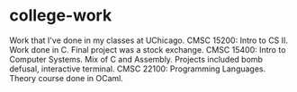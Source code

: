 # college-work
Work that I've done in my classes at UChicago.
CMSC 15200: Intro to CS II. Work done in C. Final project was a stock exchange.
CMSC 15400: Intro to Computer Systems. Mix of C and Assembly. Projects included bomb defusal, interactive terminal.
CMSC 22100: Programming Languages. Theory course done in OCaml. 
